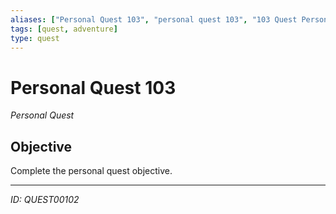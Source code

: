 ```yaml
---
aliases: ["Personal Quest 103", "personal quest 103", "103 Quest Personal"]
tags: [quest, adventure]
type: quest
---
```


# Personal Quest 103

*Personal Quest*

## Objective
Complete the personal quest objective.

---
*ID: QUEST00102*